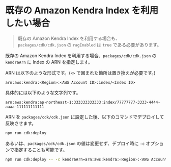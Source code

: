 # 既存の Amazon Kendra Index を利用したい場合

> 既存の Amazon Kendra Index を利用する場合も、`packages/cdk/cdk.json` の `ragEnabled` は `true` である必要があります。

既存の Amazon Kendra Index を利用する場合、`packages/cdk/cdk.json` の `kendraArn` に Index の ARN を指定します。

ARN は以下のような形式です。(`<>` で囲まれた箇所は置き換えが必要です。)

```
arn:aws:kendra:<Region>:<AWS Account ID>:index/<Index ID>
```

具体的には以下のような文字列です。

```
arn:aws:kendra:ap-northeast-1:333333333333:index/77777777-3333-4444-aaaa-111111111111
```

ARN を `packages/cdk/cdk.json` に設定した後、以下のコマンドでデプロイして反映させます。

```bash
npm run cdk:deploy
```

あるいは、`packages/cdk/cdk.json` の値は変更せず、デプロイ時に `-c` オプションで指定することも可能です。

```bash
npm run cdk:deploy -- -c kendraArn=arn:aws:kendra:<Region>:<AWS Account ID>:index/<Index ID>
```
